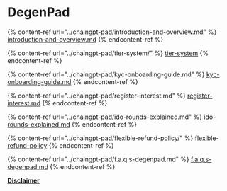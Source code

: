 # DegenPad



{% content-ref url="../chaingpt-pad/introduction-and-overview.md" %}
[introduction-and-overview.md](../chaingpt-pad/introduction-and-overview.md)
{% endcontent-ref %}

{% content-ref url="../chaingpt-pad/tier-system/" %}
[tier-system](../chaingpt-pad/tier-system/)
{% endcontent-ref %}

{% content-ref url="../chaingpt-pad/kyc-onboarding-guide.md" %}
[kyc-onboarding-guide.md](../chaingpt-pad/kyc-onboarding-guide.md)
{% endcontent-ref %}

{% content-ref url="../chaingpt-pad/register-interest.md" %}
[register-interest.md](../chaingpt-pad/register-interest.md)
{% endcontent-ref %}

{% content-ref url="../chaingpt-pad/ido-rounds-explained.md" %}
[ido-rounds-explained.md](../chaingpt-pad/ido-rounds-explained.md)
{% endcontent-ref %}

{% content-ref url="../chaingpt-pad/flexible-refund-policy/" %}
[flexible-refund-policy](../chaingpt-pad/flexible-refund-policy/)
{% endcontent-ref %}

{% content-ref url="../chaingpt-pad/f.a.q.s-degenpad.md" %}
[f.a.q.s-degenpad.md](../chaingpt-pad/f.a.q.s-degenpad.md)
{% endcontent-ref %}

[**Disclaimer**](../../misc/legal-docs/disclaimer.md)
